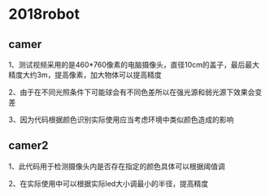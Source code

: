 # 2018robot
## camer ##
<p>1、测试视频采用的是460*760像素的电脑摄像头，直径10cm的盖子，最后最大精度大约3m，提高像素，加大物体可以提高精度</p>
<p>2、由于在不同光照条件下可能球会有不同色差所以在强光源和弱光源下效果会变差</p>
<p>3、因为代码根据颜色识别实际使用应当考虑环境中类似颜色造成的影响</p>

## camer2 ##
<p>1、此代码用于检测摄像头内是否存在指定的颜色具体可以根据阈值调</p>
<p>2、在实际使用中可以根据实际led大小调最小的半径，提高精度</p>
